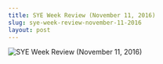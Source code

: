 ```yaml
---
title: SYE Week Review (November 11, 2016)
slug: sye-week-review-november-11-2016
layout: post
---
```


![SYE Week Review (November 11, 2016)](/media_root/file_archive/Shine_your_eye_weekly_review_Nov_11.jpeg "SYE Week Review (November 11, 2016)")
